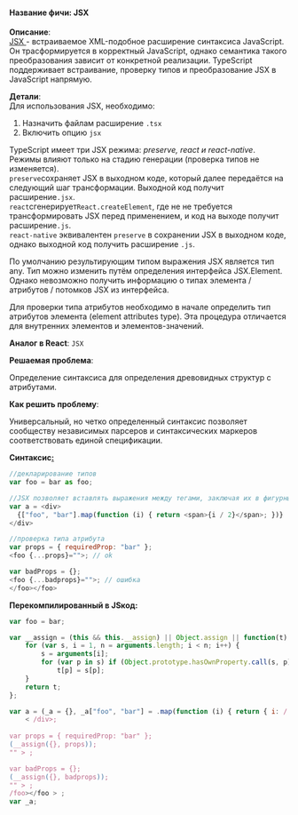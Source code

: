 #### **Название фичи: JSX**

**Описание**:  
[JSX ](https://facebook.github.io/jsx/)- встраиваемое XML-подобное расширение синтаксиса JavaScript. Он трасформируется в корректный JavaScript, однако семантика такого преобразования зависит от конкретной реализации. TypeScript поддерживает встраивание, проверку типов и преобразование JSX в JavaScript напрямую.

**Детали**:  
Для использования JSX, необходимо:

1. Назначить файлам расширение `.tsx`
2. Включить опцию `jsx`

TypeScript имеет три JSX режима: _preserve, react и react-native_. Режимы влияют только на стадию генерации \(проверка типов не изменяется\).  
`preserve`сохраняет JSX в выходном коде, который далее передаётся на следующий шаг трансформации. Выходной код получит расширение`.jsx`.  
`react`сгенерирует`React.createElement`, где не не требуется трансформировать JSX перед применением, и код на выходе получит расширение`.js`.  
`react-native` эквивалентен `preserve` в сохранении JSX в выходном коде, однако выходной код получить расширение `.js`.

По умолчанию результирующим типом выражения JSX является тип any. Тип можно изменить путём определения интерфейса JSX.Element. Однако невозможно получить информацию о типах элемента / атрибутов / потомков JSX из интерфейса.

Для проверки типа атрибутов необходимо в начале определить тип атрибутов элемента \(element attributes type\). Эта процедура отличается для внутренних элементов и элементов-значений.

**Аналог в React**: `JSX`

**Решаемая проблема**:

Определение синтаксиса для определения древовидных структур с атрибутами.

**Как решить проблему**:

Универсальный, но четко определенный синтаксис позволяет сообществу независимых парсеров и синтаксических маркеров соответствовать единой спецификации.

**Синтаксис**[**:**](https://citifox.ru/event/adidas-dance-battle/)

```js
//декларирование типов
var foo = bar as foo;

//JSX позволяет вставлять выражения между тегами, заключая их в фигурные скобки ({ })
var a = <div>
  {["foo", "bar"].map(function (i) { return <span>{i / 2}</span>; })}
</div>

//проверка типа атрибута
var props = { requiredProp: "bar" };
<foo {...props}="">; // ok

var badProps = {};
<foo {...badprops}="">; // ошибка
</foo></foo>
```

**Перекомпилированный в JSкод:**

```js
var foo = bar;

var __assign = (this && this.__assign) || Object.assign || function(t) {
    for (var s, i = 1, n = arguments.length; i < n; i++) {
        s = arguments[i];
        for (var p in s) if (Object.prototype.hasOwnProperty.call(s, p))
            t[p] = s[p];
    }
    return t;
};

var a = (_a = {}, _a["foo", "bar"] = .map(function (i) { return { i: / 2}</span >  }; }), _a)
    < /div>;
    
var props = { requiredProp: "bar" };
(__assign({}, props));
"" > ;

var badProps = {};
(__assign({}, badprops));
"" > ;
/foo></foo > ;
var _a;

```




